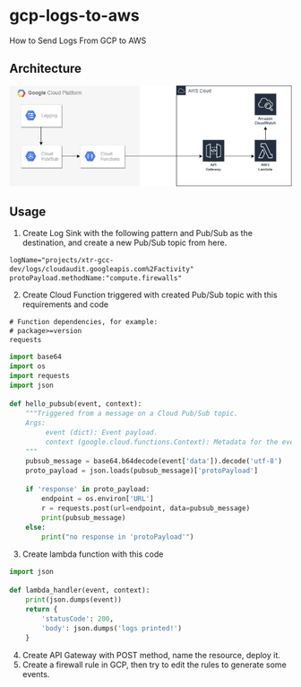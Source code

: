 # gcp-logs-to-aws
How to Send Logs From GCP to AWS
## Architecture
![alt text](https://github.com/levi-x00/gcp-logs-to-aws/blob/main/arch.jpg?raw=true)
## Usage
1. Create Log Sink with the following pattern and Pub/Sub as the destination, and create a new Pub/Sub topic from here.
```
logName="projects/xtr-gcc-dev/logs/cloudaudit.googleapis.com%2Factivity"
protoPayload.methodName:"compute.firewalls"
```
2. Create Cloud Function triggered with created Pub/Sub topic with this requirements and code
```
# Function dependencies, for example:
# package>=version
requests
```
```py
import base64
import os
import requests
import json

def hello_pubsub(event, context):
    """Triggered from a message on a Cloud Pub/Sub topic.
    Args:
         event (dict): Event payload.
         context (google.cloud.functions.Context): Metadata for the event.
    """
    pubsub_message = base64.b64decode(event['data']).decode('utf-8')
    proto_payload = json.loads(pubsub_message)['protoPayload']

    if 'response' in proto_payload:
        endpoint = os.environ['URL']
        r = requests.post(url=endpoint, data=pubsub_message)
        print(pubsub_message)
    else:
        print("no response in 'protoPayload'")
```
3. Create lambda function with this code
```py
import json

def lambda_handler(event, context):
    print(json.dumps(event))
    return {
        'statusCode': 200,
        'body': json.dumps('logs printed!')
    }
```
4. Create API Gateway with POST method, name the resource, deploy it.
5. Create a firewall rule in GCP, then try to edit the rules to generate some events.